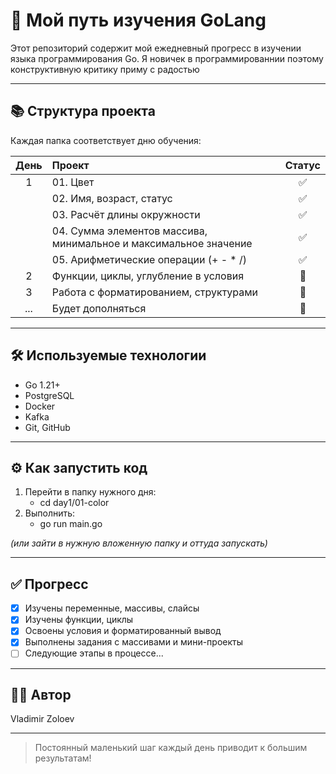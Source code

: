 # 🚀 Мой путь изучения GoLang

Этот репозиторий содержит мой ежедневный прогресс в изучении языка программирования Go. Я новичек в программированнии поэтому конструктивную критику приму с радостью

---

## 📚 Структура проекта

Каждая папка соответствует дню обучения:

| День | Проект                                                                 | Статус |
|:----:|:-----------------------------------------------------------------------|:------:|
|  1   | 01. Цвет                                                               | ✅     |
|      | 02. Имя, возраст, статус                                               | ✅     |
|      | 03. Расчёт длины окружности                                            | ✅     |
|      | 04. Сумма элементов массива, минимальное и максимальное значение       | ✅     |
|      | 05. Арифметические операции (+ - * /)                                  | ✅     |
|  2   | Функции, циклы, углубление в условия                                   | 🔄     |
|  3   | Работа с форматированием, структурами                                  | 🔄     |
| ...  | Будет дополняться                                                      | 🔄     |

---

## 🛠️ Используемые технологии

- Go 1.21+
- PostgreSQL
- Docker
- Kafka
- Git, GitHub

---

## ⚙️ Как запустить код

1. Перейти в папку нужного дня:
   - cd day1/01-color
2. Выполнить:
   - go run main.go

*(или зайти в нужную вложенную папку и оттуда запускать)*

---

## ✅ Прогресс

- [x] Изучены переменные, массивы, слайсы
- [x] Изучены функции, циклы
- [x] Освоены условия и форматированный вывод
- [x] Выполнены задания с массивами и мини-проекты
- [ ] Следующие этапы в процессе...

---

## 👨‍💻 Автор

Vladimir Zoloev

---

> Постоянный маленький шаг каждый день приводит к большим результатам!
